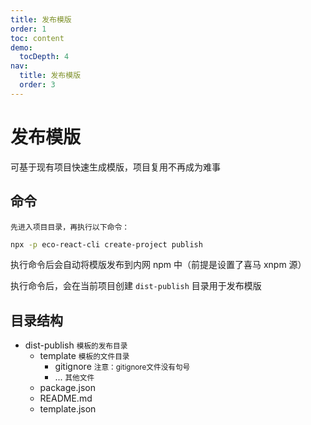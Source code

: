 ```yaml
---
title: 发布模版
order: 1
toc: content
demo:
  tocDepth: 4
nav:
  title: 发布模版
  order: 3
---
```


# 发布模版

可基于现有项目快速生成模版，项目复用不再成为难事

## 命令

`先进入项目目录，再执行以下命令：`

```bash
npx -p eco-react-cli create-project publish
```

执行命令后会自动将模版发布到内网 npm 中（前提是设置了喜马 xnpm 源）


执行命令后，会在当前项目创建 `dist-publish` 目录用于发布模版

## 目录结构

<Tree>
  <ul>
    <li>
    dist-publish <small>模板的发布目录</small>
      <ul>
        <li>
          template <small>模板的文件目录</small>
          <ul>
            <li>gitignore <small>注意：gitignore文件没有句号</small></li>
            <li> ... <small>其他文件</small></li>
          </ul>
        </li>
        <li>package.json</li>
        <li>README.md</li>
        <li>template.json</li>
      </ul> 
    </li>
  </ul> 
</Tree>



